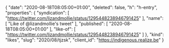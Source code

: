 {
  "date": "2020-08-18T08:05:00+01:00",
  "deleted": false,
  "h": "h-entry",
  "properties": {
    "syndication": [
      "https://twitter.com/lizandmollie/status/1295448238946791425"
    ],
    "name": [
      "Like of @lizandmollie's tweet"
    ],
    "published": [
      "2020-08-18T08:05:00+01:00"
    ],
    "like-of": [
      "https://twitter.com/lizandmollie/status/1295448238946791425"
    ]
  },
  "kind": "likes",
  "slug": "2020/08/tjzsk",
  "client_id": "https://indigenous.realize.be"
}
